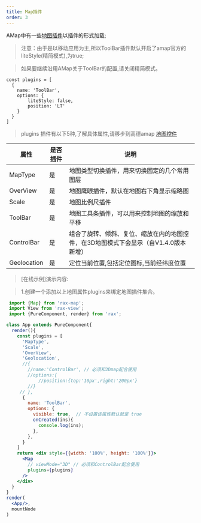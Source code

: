 ```yaml
---
title: Map插件
order: 3
---
```


AMap中有一些[地图插件](https://lbs.amap.com/api/javascript-api/guide/abc/plugins)以插件的形式加载;

> 注意：由于是以移动应用为主,所以ToolBar插件默认开启了amap官方的liteStyle(精简模式),为true;

> 如果要继续沿用AMap关于ToolBar的配置,请关闭精简模式。

```
const plugins = [
  {
  	name: 'ToolBar',
    options: {
        liteStyle: false,
        position: 'LT'
    }
  }
]
```
> plugins 插件有以下5种,了解具体属性,请移步到高德amap [地图控件](http://lbs.amap.com/api/javascript-api/reference/map-control)

| 属性 | 是否插件 | 说明 |
|------|-----|-----|
| MapType | 是 | 地图类型切换插件，用来切换固定的几个常用图层 |
| OverView | 是 | 地图鹰眼插件，默认在地图右下角显示缩略图 |
| Scale | 是 | 地图比例尺插件 |
| ToolBar | 是 | 地图工具条插件，可以用来控制地图的缩放和平移 |
| ControlBar | 是 | 组合了旋转、倾斜、复位、缩放在内的地图控件，在3D地图模式下会显示（自V1.4.0版本新增） |
| Geolocation | 是 | 定位当前位置,包括定位图标,当前经纬度位置 |

> [在线示例]演示内容:

> 1.创建一个添加以上地图属性plugins来绑定地图插件集合。

```jsx
 import {Map} from 'rax-map';
 import View from 'rax-view';
 import {PureComponent, render} from 'rax';

class App extends PureComponent{
  render(){
    const plugins = [
      'MapType',
      'Scale',
      'OverView',
      'Geolocation',
      //{
        //name:'ControlBar', // 必须和3Dmap配合使用
        //options:{
            //position:{top:'10px',right:'200px'}
        //}
     // },
      {
        name: 'ToolBar',
        options: {
          visible: true,  // 不设置该属性默认就是 true
          onCreated(ins){
            console.log(ins);
          },
        },
      }
    ]
    return <div style={{width: '100%', height: '100%'}}>
      <Map
        // viewMode="3D" // 必须和ControlBar配合使用
        plugins={plugins}
      />
    </div>
  }
}
render(
  <App/>,
  mountNode
)
```
